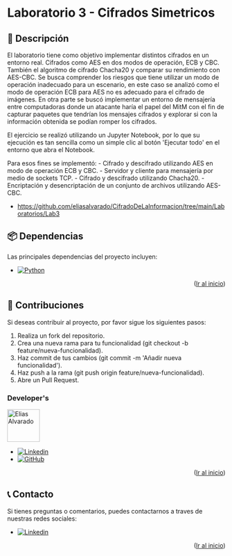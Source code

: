 <!--
PROJECT NAME
-->

# Laboratorio 3 - Cifrados Simetricos
<a id="readme-top"></a>

<!--
PROJECT DESCRIPTION
-->
## 📜 Descripción

El laboratorio tiene como objetivo implementar distintos cifrados en un entorno real. Cifrados como AES en dos modos de operación, ECB y CBC. También el algoritmo de cifrado Chacha20 y comparar su rendimiento con AES-CBC. Se busca comprender los riesgos que tiene utilizar un modo de operación inadecuado para un escenario, en este caso se analizó como el modo de operación ECB para AES no es adecuado para el cifrado de imágenes. En otra parte se buscó implementar un entorno de mensajería entre computadoras donde un atacante haría el papel del MitM con el fin de capturar paquetes que tendrían los mensajes cifrados y explorar si con la información obtenida se podían romper los cifrados.

El ejercicio se realizó utilizando un Jupyter Notebook, por lo que su ejecución es tan sencilla como un simple clic al botón 'Ejecutar todo' en el entorno que abra el Notebook.

Para esos fines se implementó:
    - Cifrado y descifrado utilizando AES en modo de operación ECB y CBC.
    - Servidor y cliente para mensajería por medio de sockets TCP.
    - Cifrado y descifrado utilizando Chacha20.
    - Encriptación y desencriptación de un conjunto de archivos utilizando AES-CBC.

* https://github.com/eliasalvarado/CifradoDeLaInformacion/tree/main/Laboratorios/Lab3


## 📦 Dependencias

Las principales dependencias del proyecto incluyen:
* [![Python][Python]][Python-url]

<p align="right">(<a href="#readme-top">Ir al inicio</a>)</p>

## 👥 Contribuciones
Si deseas contribuir al proyecto, por favor sigue los siguientes pasos:
1. Realiza un fork del repositorio.
2.	Crea una nueva rama para tu funcionalidad (git checkout -b feature/nueva-funcionalidad).
3.	Haz commit de tus cambios (git commit -m 'Añadir nueva funcionalidad').
4.	Haz push a la rama (git push origin feature/nueva-funcionalidad).
5.	Abre un Pull Request.

### Developer's

<a href="https://github.com/eliasalvarado">
  <img width='75' src="https://avatars.githubusercontent.com/u/16949087?v=4" alt="Elias Alvarado" />
</a>

* [![Linkedin][Linkedin]][Linkedin-lud]
* [![GitHub][GitHub]][GitHub-lud]

<p align="right">(<a href="#readme-top">Ir al inicio</a>)</p>

## 📞 Contacto
Si tienes preguntas o comentarios, puedes contactarnos a traves de nuestras redes sociales:

* [![Linkedin][Linkedin]][Linkedin-lud]

<p align="right">(<a href="#readme-top">Ir al inicio</a>)</p>



<!-- MARKDOWN LINKS & IMAGES -->
[Python]: https://img.shields.io/badge/Python-3776AB?style=flat&logo=python&logoColor=white
[Python-url]: https://www.python.org/
[Linkedin-lud]: https://www.linkedin.com/in/ealvaradorax/
[Linkedin]: https://img.shields.io/badge/-LinkedIn-black.svg?style=for-the-badge&logo=linkedin&colorB=555
[Github-lud]: https://github.com/eliasalvarado
[GitHub]: https://img.shields.io/badge/github-%23121011.svg?style=for-the-badge&logo=github&logoColor=white